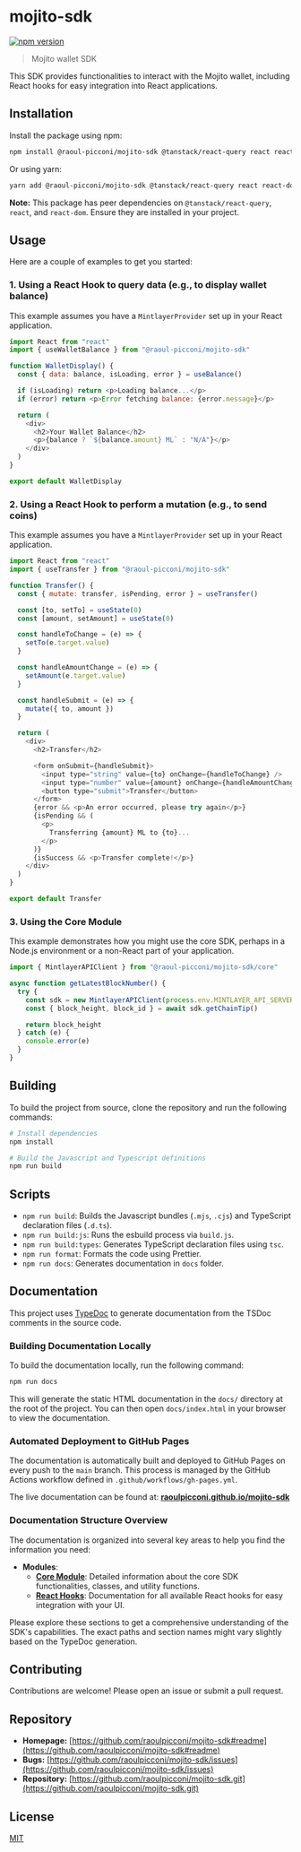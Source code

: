 # mojito-sdk

[![npm version](https://badge.fury.io/js/%40raoul-picconi%2Fmojito-sdk.svg)](https://badge.fury.io/js/%40raoul-picconi%2Fmojito-sdk)

> Mojito wallet SDK

This SDK provides functionalities to interact with the Mojito wallet, including React hooks for easy integration into React applications.

## Installation

Install the package using npm:

```bash
npm install @raoul-picconi/mojito-sdk @tanstack/react-query react react-dom
```

Or using yarn:

```bash
yarn add @raoul-picconi/mojito-sdk @tanstack/react-query react react-dom
```

**Note:** This package has peer dependencies on `@tanstack/react-query`, `react`, and `react-dom`. Ensure they are installed in your project.

## Usage

Here are a couple of examples to get you started:

### 1. Using a React Hook to query data (e.g., to display wallet balance)

This example assumes you have a `MintlayerProvider` set up in your React application.

```javascript
import React from "react"
import { useWalletBalance } from "@raoul-picconi/mojito-sdk"

function WalletDisplay() {
  const { data: balance, isLoading, error } = useBalance()

  if (isLoading) return <p>Loading balance...</p>
  if (error) return <p>Error fetching balance: {error.message}</p>

  return (
    <div>
      <h2>Your Wallet Balance</h2>
      <p>{balance ? `${balance.amount} ML` : "N/A"}</p>
    </div>
  )
}

export default WalletDisplay
```

### 2. Using a React Hook to perform a mutation (e.g., to send coins)

This example assumes you have a `MintlayerProvider` set up in your React application.

```javascript
import React from "react"
import { useTransfer } from "@raoul-picconi/mojito-sdk"

function Transfer() {
  const { mutate: transfer, isPending, error } = useTransfer()

  const [to, setTo] = useState(0)
  const [amount, setAmount] = useState(0)

  const handleToChange = (e) => {
    setTo(e.target.value)
  }

  const handleAmountChange = (e) => {
    setAmount(e.target.value)
  }

  const handleSubmit = (e) => {
    mutate({ to, amount })
  }

  return (
    <div>
      <h2>Transfer</h2>

      <form onSubmit={handleSubmit}>
        <input type="string" value={to} onChange={handleToChange} />
        <input type="number" value={amount} onChange={handleAmountChange} />
        <button type="submit">Transfer</button>
      </form>
      {error && <p>An error occurred, please try again</p>}
      {isPending && (
        <p>
          Transferring {amount} ML to {to}...
        </p>
      )}
      {isSuccess && <p>Transfer complete!</p>}
    </div>
  )
}

export default Transfer
```

### 3. Using the Core Module

This example demonstrates how you might use the core SDK, perhaps in a Node.js environment or a non-React part of your application.

```javascript
import { MintlayerAPIClient } from "@raoul-picconi/mojito-sdk/core"

async function getLatestBlockNumber() {
  try {
    const sdk = new MintlayerAPIClient(process.env.MINTLAYER_API_SERVER)
    const { block_height, block_id } = await sdk.getChainTip()

    return block_height
  } catch (e) {
    console.error(e)
  }
}
```

## Building

To build the project from source, clone the repository and run the following commands:

```bash
# Install dependencies
npm install

# Build the Javascript and Typescript definitions
npm run build
```

## Scripts

- `npm run build`: Builds the Javascript bundles (`.mjs`, `.cjs`) and TypeScript declaration files (`.d.ts`).
- `npm run build:js`: Runs the esbuild process via `build.js`.
- `npm run build:types`: Generates TypeScript declaration files using `tsc`.
- `npm run format`: Formats the code using Prettier.
- `npm run docs`: Generates documentation in `docs` folder.

## Documentation

This project uses [TypeDoc](https://typedoc.org/) to generate documentation from the TSDoc comments in the source code.

### Building Documentation Locally

To build the documentation locally, run the following command:

```bash
npm run docs
```

This will generate the static HTML documentation in the `docs/` directory at the root of the project. You can then open `docs/index.html` in your browser to view the documentation.

### Automated Deployment to GitHub Pages

The documentation is automatically built and deployed to GitHub Pages on every push to the `main` branch. This process is managed by the GitHub Actions workflow defined in `.github/workflows/gh-pages.yml`.

The live documentation can be found at: **[raoulpicconi.github.io/mojito-sdk](https://raoulpicconi.github.io/mojito-sdk/)**

### Documentation Structure Overview

The documentation is organized into several key areas to help you find the information you need:

- **Modules**:
  - [**Core Module**](https://raoulpicconi.github.io/mojito-sdk/modules/core.html): Detailed information about the core SDK functionalities, classes, and utility functions.
  - [**React Hooks**](https://raoulpicconi.github.io/mojito-sdk/modules/react_hooks.html): Documentation for all available React hooks for easy integration with your UI.

Please explore these sections to get a comprehensive understanding of the SDK's capabilities. The exact paths and section names might vary slightly based on the TypeDoc generation.

## Contributing

Contributions are welcome! Please open an issue or submit a pull request.

## Repository

- **Homepage:** [https://github.com/raoulpicconi/mojito-sdk#readme](https://github.com/raoulpicconi/mojito-sdk#readme)
- **Bugs:** [https://github.com/raoulpicconi/mojito-sdk/issues](https://github.com/raoulpicconi/mojito-sdk/issues)
- **Repository:** [https://github.com/raoulpicconi/mojito-sdk.git](https://github.com/raoulpicconi/mojito-sdk.git)

## License

[MIT](LICENSE)
